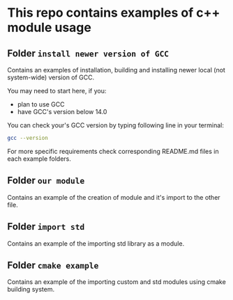 # This repo contains examples of c++ module usage

## Folder `install newer version of GCC`
Contains an examples of installation, building and installing
newer local (not system-wide) version of GCC. 

You may need to start here, if you: 
- plan to use GCC
- have GCC's version below 14.0

You can check your's GCC version by typing following line in your terminal:
```bash
gcc --version
```

For more specific requirements check corresponding README.md files
in each example folders.

## Folder `our module`
Contains an example of the creation of module and
it's import to the other file.

## Folder `import std`
Contains an example of the importing std library as a module.

## Folder `cmake example`
Contains an example of the importing custom and std modules
using cmake building system.
